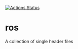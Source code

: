 [![Actions Status](https://github.com/RicoP/ros/workflows/cppci/badge.svg)](https://github.com/RicoP/ros/actions)

# ros
A collection of single header files

